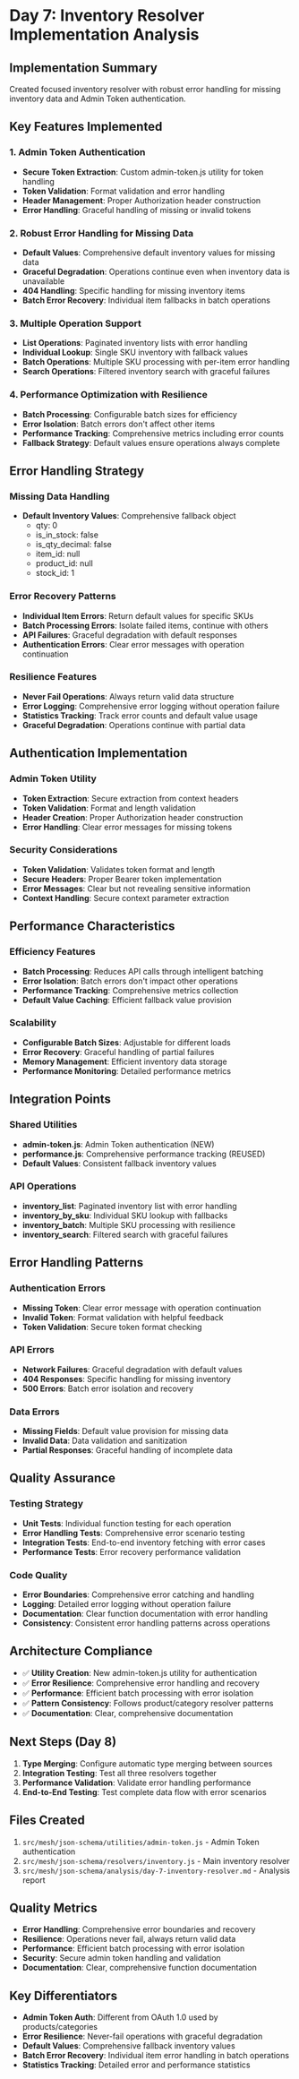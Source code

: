 # Day 7: Inventory Resolver Implementation Analysis

## Implementation Summary

Created focused inventory resolver with robust error handling for missing inventory data and Admin Token authentication.

## Key Features Implemented

### 1. Admin Token Authentication
- **Secure Token Extraction**: Custom admin-token.js utility for token handling
- **Token Validation**: Format validation and error handling
- **Header Management**: Proper Authorization header construction
- **Error Handling**: Graceful handling of missing or invalid tokens

### 2. Robust Error Handling for Missing Data
- **Default Values**: Comprehensive default inventory values for missing data
- **Graceful Degradation**: Operations continue even when inventory data is unavailable
- **404 Handling**: Specific handling for missing inventory items
- **Batch Error Recovery**: Individual item fallbacks in batch operations

### 3. Multiple Operation Support
- **List Operations**: Paginated inventory lists with error handling
- **Individual Lookup**: Single SKU inventory with fallback values
- **Batch Operations**: Multiple SKU processing with per-item error handling
- **Search Operations**: Filtered inventory search with graceful failures

### 4. Performance Optimization with Resilience
- **Batch Processing**: Configurable batch sizes for efficiency
- **Error Isolation**: Batch errors don't affect other items
- **Performance Tracking**: Comprehensive metrics including error counts
- **Fallback Strategy**: Default values ensure operations always complete

## Error Handling Strategy

### Missing Data Handling
- **Default Inventory Values**: Comprehensive fallback object
  - qty: 0
  - is_in_stock: false
  - is_qty_decimal: false
  - item_id: null
  - product_id: null
  - stock_id: 1

### Error Recovery Patterns
- **Individual Item Errors**: Return default values for specific SKUs
- **Batch Processing Errors**: Isolate failed items, continue with others
- **API Failures**: Graceful degradation with default responses
- **Authentication Errors**: Clear error messages with operation continuation

### Resilience Features
- **Never Fail Operations**: Always return valid data structure
- **Error Logging**: Comprehensive error logging without operation failure
- **Statistics Tracking**: Track error counts and default value usage
- **Graceful Degradation**: Operations continue with partial data

## Authentication Implementation

### Admin Token Utility
- **Token Extraction**: Secure extraction from context headers
- **Token Validation**: Format and length validation
- **Header Creation**: Proper Authorization header construction
- **Error Handling**: Clear error messages for missing tokens

### Security Considerations
- **Token Validation**: Validates token format and length
- **Secure Headers**: Proper Bearer token implementation
- **Error Messages**: Clear but not revealing sensitive information
- **Context Handling**: Secure context parameter extraction

## Performance Characteristics

### Efficiency Features
- **Batch Processing**: Reduces API calls through intelligent batching
- **Error Isolation**: Batch errors don't impact other operations
- **Performance Tracking**: Comprehensive metrics collection
- **Default Value Caching**: Efficient fallback value provision

### Scalability
- **Configurable Batch Sizes**: Adjustable for different loads
- **Error Recovery**: Graceful handling of partial failures
- **Memory Management**: Efficient inventory data storage
- **Performance Monitoring**: Detailed performance metrics

## Integration Points

### Shared Utilities
- **admin-token.js**: Admin Token authentication (NEW)
- **performance.js**: Comprehensive performance tracking (REUSED)
- **Default Values**: Consistent fallback inventory values

### API Operations
- **inventory_list**: Paginated inventory list with error handling
- **inventory_by_sku**: Individual SKU lookup with fallbacks
- **inventory_batch**: Multiple SKU processing with resilience
- **inventory_search**: Filtered search with graceful failures

## Error Handling Patterns

### Authentication Errors
- **Missing Token**: Clear error message with operation continuation
- **Invalid Token**: Format validation with helpful feedback
- **Token Validation**: Secure token format checking

### API Errors
- **Network Failures**: Graceful degradation with default values
- **404 Responses**: Specific handling for missing inventory
- **500 Errors**: Batch error isolation and recovery

### Data Errors
- **Missing Fields**: Default value provision for missing data
- **Invalid Data**: Data validation and sanitization
- **Partial Responses**: Graceful handling of incomplete data

## Quality Assurance

### Testing Strategy
- **Unit Tests**: Individual function testing for each operation
- **Error Handling Tests**: Comprehensive error scenario testing
- **Integration Tests**: End-to-end inventory fetching with error cases
- **Performance Tests**: Error recovery performance validation

### Code Quality
- **Error Boundaries**: Comprehensive error catching and handling
- **Logging**: Detailed error logging without operation failure
- **Documentation**: Clear function documentation with error handling
- **Consistency**: Consistent error handling patterns across operations

## Architecture Compliance

- ✅ **Utility Creation**: New admin-token.js utility for authentication
- ✅ **Error Resilience**: Comprehensive error handling and recovery
- ✅ **Performance**: Efficient batch processing with error isolation
- ✅ **Pattern Consistency**: Follows product/category resolver patterns
- ✅ **Documentation**: Clear, comprehensive documentation

## Next Steps (Day 8)

1. **Type Merging**: Configure automatic type merging between sources
2. **Integration Testing**: Test all three resolvers together
3. **Performance Validation**: Validate error handling performance
4. **End-to-End Testing**: Test complete data flow with error scenarios

## Files Created

1. `src/mesh/json-schema/utilities/admin-token.js` - Admin Token authentication
2. `src/mesh/json-schema/resolvers/inventory.js` - Main inventory resolver
3. `src/mesh/json-schema/analysis/day-7-inventory-resolver.md` - Analysis report

## Quality Metrics

- **Error Handling**: Comprehensive error boundaries and recovery
- **Resilience**: Operations never fail, always return valid data
- **Performance**: Efficient batch processing with error isolation
- **Security**: Secure admin token handling and validation
- **Documentation**: Clear, comprehensive function documentation

## Key Differentiators

- **Admin Token Auth**: Different from OAuth 1.0 used by products/categories
- **Error Resilience**: Never-fail operations with graceful degradation
- **Default Values**: Comprehensive fallback inventory values
- **Batch Error Recovery**: Individual item error handling in batch operations
- **Statistics Tracking**: Detailed error and performance statistics
